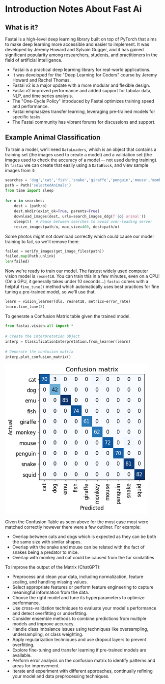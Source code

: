 # Introduction Notes About Fast Ai

## What is it?
Fastai is a high-level deep learning library built on top of PyTorch that aims to make deep learning more accessible and easier to implement. It was developed by Jeremy Howard and Sylvain Gugger, and it has gained significant popularity among researchers, students, and practitioners in the field of artificial intelligence.

- Fastai is a practical deep learning library for real-world applications.
- It was developed for the "Deep Learning for Coders" course by Jeremy Howard and Rachel Thomas.
- Fastai v2 is a major update with a more modular and flexible design.
- Fastai v2 improved performance and added support for tabular data, NLP, and time series analysis.
- The "One-Cycle Policy" introduced by Fastai optimizes training speed and performance.
- Fastai emphasizes transfer learning, leveraging pre-trained models for specific tasks.
- The Fastai community has vibrant forums for discussions and support.

## Example Animal Classification
To train a model, we'll need ```DataLoaders```, which is an object that contains a training set (the images used to create a model) and a validation set (the images used to check the accuracy of a model -- not used during training). In ```fastai``` we can create that easily using a ```DataBlock```, and view sample images from it:
```python
searches = 'dog','cat','fish','snake','giraffe','penguin','mouse','monkey','emu', 'squid'
path = Path('selectedAnimals')
from time import sleep

for o in searches:
    dest = (path/o)
    dest.mkdir(exist_ok=True, parents=True)
    download_images(dest, urls=search_images_ddg(f'{o} animal'))
    sleep(5)  # Pause between searches to avoid over-loading server
    resize_images(path/o, max_size=400, dest=path/o)
```
Some photos might not download correctly which could cause our model training to fail, so we'll remove them:
```python
failed = verify_images(get_image_files(path))
failed.map(Path.unlink)
len(failed)
```
Now we're ready to train our model. The fastest widely used computer vision model is ```resnet18```. You can train this in a few minutes, even on a CPU! (On a GPU, it generally takes under 10 seconds...)
```fastai``` comes with a helpful ```fine_tune()``` method which automatically uses best practices for fine tuning a pre-trained model, so we'll use that.
```python
learn = vision_learner(dls, resnet18, metrics=error_rate)
learn.fine_tune(3)
```
To generate a Confusion Matrix table given the trained model.
```python
from fastai.vision.all import *

# Create the interpretation object
interp = ClassificationInterpretation.from_learner(learn)

# Generate the confusion matrix
interp.plot_confusion_matrix()
```

![test](../images/confusion_output.png)




Given the Confusion Table as seen above for the most case most were matched correctly however there were a few outliner.
For example:
- Overlap between cats and dogs which is expected as they can be both the same size with similar shapes.
- Overlap with the snake and mouse can be related with the fact of snakes being a predator to mice. 
- Overlap with monkey and cat could be caused from the fur similatities 

To improve the output of the Matrix (ChatGPT):
- Preprocess and clean your data, including normalization, feature scaling, and handling missing values.
- Select appropriate features or perform feature engineering to capture meaningful information from the data.
- Choose the right model and tune its hyperparameters to optimize performance.
- Use cross-validation techniques to evaluate your model's performance and detect overfitting or underfitting.
- Consider ensemble methods to combine predictions from multiple models and improve accuracy.
- Handle class imbalance issues using techniques like oversampling, undersampling, or class weighting.
- Apply regularization techniques and use dropout layers to prevent overfitting.
- Explore fine-tuning and transfer learning if pre-trained models are available.
- Perform error analysis on the confusion matrix to identify patterns and areas for improvement.
- Iterate and experiment with different approaches, continually refining your model and data preprocessing techniques.

